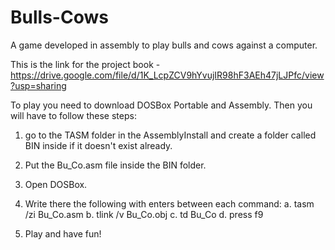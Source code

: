 # Bulls-Cows

A game developed in assembly to play bulls and cows against a computer.

This is the link for the project book - https://drive.google.com/file/d/1K_LcpZCV9hYvujIR98hF3AEh47jLJPfc/view?usp=sharing

To play you need to download DOSBox Portable and Assembly.
Then you will have to follow these steps:
1. go to the TASM folder in the AssemblyInstall and create a folder called BIN inside if it doesn't exist already.
2. Put the Bu_Co.asm file inside the BIN folder.
3. Open DOSBox.
4. Write there the following with enters between each command:
 a. tasm /zi Bu_Co.asm
 b. tlink /v Bu_Co.obj
 c. td Bu_Co
 d. press f9
   
5. Play and have fun!
